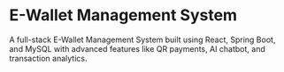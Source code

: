 # E-Wallet Management System

A full-stack E-Wallet Management System built using React, Spring Boot, and MySQL with advanced features like QR payments, AI chatbot, and transaction analytics.
